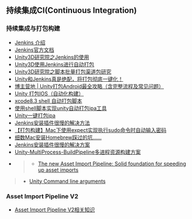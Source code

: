 ##  持续集成CI(Continuous Integration)  

### 持续集成与打包构建  
* [Jenkins 介绍](https://www.w3cschool.cn/jenkins/jenkins-5h3228n2.html)  
* [Jenkins官方文档](https://jenkins.io/doc/)  
* [Unity3D研究院之Jenkins的使用](http://www.xuanyusong.com/archives/3349)  
* [Unity3D使用Jenkins进行自动打包](https://www.aliyun.com/jiaocheng/794551.html)  
* [Unity3D研究院之脚本批量打包渠道包研究](http://www.xuanyusong.com/archives/2418?utm_source=tuicool&utm_medium=referral)  
* [Unity和Jenkins真是绝配，将打包彻底一键化！](https://www.cnblogs.com/wuzhang/p/20190512wuzhang.html)  
* [博主营地 | Unity打包Android最全攻略（含完整流程及常见问题）](https://mp.weixin.qq.com/s/bwPzIhKNqO8J2e2O6GppFA)  
* [Unity 打包IOS（自动化构建）](https://www.jianshu.com/p/84df84e88188)  
* [xcode8.3 shell 自动打包脚本](https://www.cnblogs.com/purple-sweet-pottoes/p/6947500.html)  
* [使用shell脚本实现unity自动打包ipa工具](https://blog.csdn.net/qq_14974975/article/details/83825522)  
* [Unity一键打包ipa](https://www.jianshu.com/p/69a45ea56edf)  
* [Jenkins安装插件很慢的解决方法](https://www.cnblogs.com/shiyixirui/p/12888322.html)  
* [【打包构建】Mac下使用expect实现执行sudo命令时自动输入密码](https://www.cnblogs.com/msxh/p/13567400.html)  
* [细数Mac安装Homebrew踩过的坑......](https://zhuanlan.zhihu.com/p/93092044)  
* [Jenkins安装插件很慢的解决方案](https://www.cnblogs.com/shiyixirui/p/12888322.html)  
* [Unity-MultiProcess-BuildPipeline多进程资源构建方案](https://github.com/jiangzhhhh/Unity-MultiProcess-BuildPipeline)  
* >* [The new Asset Import Pipeline: Solid foundation for speeding up asset imports](https://blogs.unity3d.com/cn/2019/10/31/the-new-asset-import-pipeline-solid-foundation-for-speeding-up-asset-imports/)  
>* [Unity Command line arguments](https://docs.unity3d.com/Manual/CommandLineArguments.html)  

### Asset Import Pipeline V2
* [Asset Import Pipeline V2相关知识](./AssetPiplineV2)  
